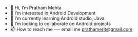 - 👋 Hi, I’m Pratham Mehta
- 👀 I’m interested in Android Development
- 🌱 I’m currently learning Android studio, Java.
- 💞️ I’m looking to collaborate on Android projects
- 📫 How to reach me --- email me prathamerit@gmail.com
<!---
pottatio/pottatio is a ✨ special ✨ repository because its `README.md` (this file) appears on your GitHub profile.
You can click the Preview link to take a look at your changes.
--->
